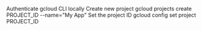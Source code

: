 Authenticate gcloud CLI locally
Create new project gcloud projects create PROJECT_ID --name="My App"
Set the project ID gcloud config set project PROJECT_ID

